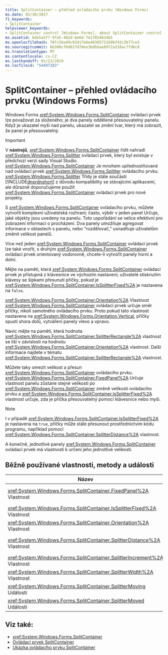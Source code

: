 ```yaml
---
title: SplitContainer – přehled ovládacího prvku (Windows Forms)
ms.date: 03/30/2017
f1_keywords:
- SplitContainer
helpviewer_keywords:
- SplitContainer control [Windows Forms], about SplitContainer control
ms.assetid: 6de5a5f7-97a5-402d-be6d-7e2785483db5
ms.openlocfilehash: 78fc56a49c92d17e6e4638573169bf43c3b77ce3
ms.sourcegitcommit: 6b308cf6d627d78ee36dbbae8972a310ac7fd6c8
ms.translationtype: MT
ms.contentlocale: cs-CZ
ms.lasthandoff: 01/23/2019
ms.locfileid: "54497283"
---
```

# <a name="splitcontainer-control-overview-windows-forms"></a>SplitContainer – přehled ovládacího prvku (Windows Forms)
Windows Forms <xref:System.Windows.Forms.SplitContainer> ovládací prvek lze považovat za složeného; je dva panely oddělené přesouvatelný panelu. Když je ukazatel myši nad panelu, ukazatel se změní tvar, který má zobrazit, že panel je přesouvatelný.  
  
> [!IMPORTANT]
>  V **nástrojů**, <xref:System.Windows.Forms.SplitContainer> řídit nahradí <xref:System.Windows.Forms.Splitter> ovládací prvek, který byl existuje v předchozí verzi sady Visual Studio. <xref:System.Windows.Forms.SplitContainer> Je mnohem upřednostňované nad ovládací prvek <xref:System.Windows.Forms.Splitter> ovládacího prvku. <xref:System.Windows.Forms.Splitter> Třídy je stále součástí [!INCLUDE[dnprdnshort](../../../../includes/dnprdnshort-md.md)] z důvodu kompatibility se stávajícími aplikacemi, ale důrazně doporučujeme použít <xref:System.Windows.Forms.SplitContainer> ovládací prvek pro nové projekty.  
  
 S <xref:System.Windows.Forms.SplitContainer> ovládacího prvku, můžete vytvořit komplexní uživatelská rozhraní; často, výběr v jeden panel Určuje, jaké objekty jsou uvedeny na panelu. Toto uspořádání se velice efektivní pro zobrazení informací o procházení. Dva panely umožňuje agregovat informace v oblastech s panelu, nebo "rozdělovač," usnadňuje uživatelům změnit velikost panelů.  
  
 Více než jeden <xref:System.Windows.Forms.SplitContainer> ovládací prvek lze také vnořit, s druhým <xref:System.Windows.Forms.SplitContainer> ovládací prvek orientovaný vodorovně, chcete-li vytvořit panely horní a dolní.  
  
 Mějte na paměti, která <xref:System.Windows.Forms.SplitContainer> ovládací prvek je přístupná z klávesnice ve výchozím nastavení; uživatelé stisknutím klávesy se šipkami přesunutí příčky, pokud je <xref:System.Windows.Forms.SplitContainer.IsSplitterFixed%2A> je nastavena na `false`.  
  
 <xref:System.Windows.Forms.SplitContainer.Orientation%2A> Vlastnost <xref:System.Windows.Forms.SplitContainer> ovládací prvek určuje směr příčky, nikoli samotného ovládacího prvku. Proto pokud tato vlastnost nastavena na <xref:System.Windows.Forms.Orientation.Vertical>, příčky spustí shora dolů, vytváření panely vlevo a vpravo.  
  
 Navíc mějte na paměti, která hodnota <xref:System.Windows.Forms.SplitContainer.SplitterRectangle%2A> vlastnost se liší v závislosti na hodnotu <xref:System.Windows.Forms.SplitContainer.Orientation%2A> vlastnost. Další informace najdete v tématu <xref:System.Windows.Forms.SplitContainer.SplitterRectangle%2A> vlastnost.  
  
 Můžete taky omezit velikost a přesun <xref:System.Windows.Forms.SplitContainer> ovládacího prvku. <xref:System.Windows.Forms.SplitContainer.FixedPanel%2A> Určuje vlastnost panelu zůstane stejné velikosti po <xref:System.Windows.Forms.SplitContainer> změně velikosti ovládacího prvku a <xref:System.Windows.Forms.SplitContainer.IsSplitterFixed%2A> vlastnost určuje, zda je příčka přesouvatelný pomocí klávesnice nebo myši.  
  
> [!NOTE]
>  I v případě <xref:System.Windows.Forms.SplitContainer.IsSplitterFixed%2A> je nastavena na `true`, příčky může stále přesunout prostřednictvím kódu programu, například pomocí <xref:System.Windows.Forms.SplitContainer.SplitterDistance%2A> vlastnost.  
  
 A konečně, jednotlivé panely <xref:System.Windows.Forms.SplitContainer> ovládací prvek má vlastnosti k určení jeho jednotlivé velikosti.  
  
## <a name="commonly-used-properties-methods-and-events"></a>Běžně používané vlastnosti, metody a události  
  
|Název|Popis|  
|----------|-----------------|  
|<xref:System.Windows.Forms.SplitContainer.FixedPanel%2A> Vlastnost|Určuje panelu zůstanou stejné velikosti po <xref:System.Windows.Forms.SplitContainer> změně velikosti ovládacího prvku.|  
|<xref:System.Windows.Forms.SplitContainer.IsSplitterFixed%2A> Vlastnost|Určuje, zda lze přesunout příčky pomocí klávesnice nebo myši.|  
|<xref:System.Windows.Forms.SplitContainer.Orientation%2A> Vlastnost|Určuje, pokud je příčky uspořádat vodorovně nebo svisle.|  
|<xref:System.Windows.Forms.SplitContainer.SplitterDistance%2A> Vlastnost|Určuje vzdálenost v pixelech přesouvatelný příčky od levého nebo horního okraje.|  
|<xref:System.Windows.Forms.SplitContainer.SplitterIncrement%2A> Vlastnost|Určuje minimální vzdálenost v pixelech, může uživatel přesune příčky.|  
|<xref:System.Windows.Forms.SplitContainer.SplitterWidth%2A> Vlastnost|Určuje tloušťku v pixelech, od rozdělovače.|  
|<xref:System.Windows.Forms.SplitContainer.SplitterMoving> Události|Vyvolá se při přesunutí příčky.|  
|<xref:System.Windows.Forms.SplitContainer.SplitterMoved> Události|Nastane, pokud má přesunutí příčky.|  
  
## <a name="see-also"></a>Viz také:
- <xref:System.Windows.Forms.SplitContainer>
- [Ovládací prvek SplitContainer](../../../../docs/framework/winforms/controls/splitcontainer-control-windows-forms.md)
- [Ukázka ovládacího prvku SplitContainer](https://msdn.microsoft.com/library/9015fad0-7108-4d85-a83a-a72d038c4f65)
